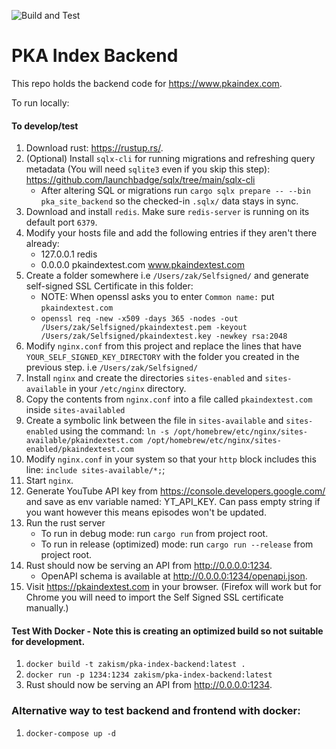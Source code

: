 ![Build and Test](https://github.com/ZakisM/pka_site_backend/workflows/Build%20and%20Test/badge.svg)

# PKA Index Backend

This repo holds the backend code for https://www.pkaindex.com.

To run locally:

#### To develop/test

1. Download rust: https://rustup.rs/.
2. (Optional) Install `sqlx-cli` for running migrations and refreshing query metadata (You will need
   `sqlite3` even if you skip this step): https://github.com/launchbadge/sqlx/tree/main/sqlx-cli
   - After altering SQL or migrations run `cargo sqlx prepare -- --bin pka_site_backend` so the
     checked-in `.sqlx/` data stays in sync.
3. Download and install `redis`. Make sure `redis-server` is running on its default port `6379`.
4. Modify your hosts file and add the following entries if they aren't there already:
    - 127.0.0.1 redis
    - 0.0.0.0 pkaindextest.com www.pkaindextest.com
5. Create a folder somewhere i.e `/Users/zak/Selfsigned/` and generate self-signed SSL Certificate in this
   folder:
    - NOTE: When openssl asks you to enter `Common name:` put `pkaindextest.com`
    - `openssl req -new -x509 -days 365 -nodes -out /Users/zak/Selfsigned/pkaindextest.pem -keyout /Users/zak/Selfsigned/pkaindextest.key -newkey rsa:2048`
6. Modify `nginx.conf` from this project and replace the lines that have `YOUR_SELF_SIGNED_KEY_DIRECTORY` with the
   folder you created in the previous step. i.e `/Users/zak/Selfsigned/`
7. Install `nginx` and create the directories `sites-enabled` and `sites-available` in your `/etc/nginx` directory.
8. Copy the contents from `nginx.conf` into a file called `pkaindextest.com` inside `sites-availabled`
9. Create a symbolic link between the file in `sites-available` and `sites-enabled` using the
   command: `ln -s /opt/homebrew/etc/nginx/sites-available/pkaindextest.com /opt/homebrew/etc/nginx/sites-enabled/pkaindextest.com`
10. Modify `nginx.conf` in your system so that your `http` block includes this line: `include sites-available/*;`;
11. Start `nginx`.
12. Generate YouTube API key from https://console.developers.google.com/ and save as env variable named: YT_API_KEY. Can
    pass empty string if you want however this means episodes won't be updated.
13. Run the rust server
    - To run in debug mode: run `cargo run` from project root.
    - To run in release (optimized) mode: run `cargo run --release` from project root.
14. Rust should now be serving an API from http://0.0.0.0:1234.
    - OpenAPI schema is available at http://0.0.0.0:1234/openapi.json.
15. Visit https://pkaindextest.com in your browser. (Firefox will work but for Chrome you will need to import the Self
    Signed SSL certificate manually.)

#### Test With Docker - Note this is creating an optimized build so not suitable for development.

1. `docker build -t zakism/pka-index-backend:latest .`
2. `docker run -p 1234:1234 zakism/pka-index-backend:latest`
3. Rust should now be serving an API from http://0.0.0.0:1234.

### Alternative way to test backend and frontend with docker:

1. `docker-compose up -d`
